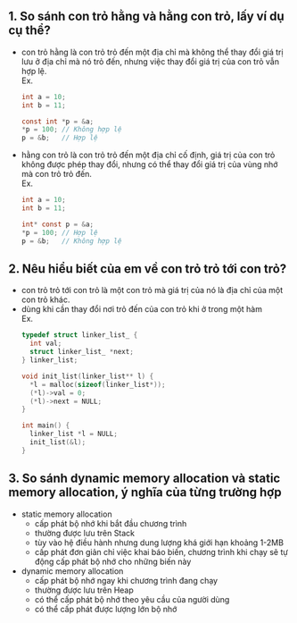 ## 1. So sánh con trỏ hằng và hằng con trỏ, lấy ví dụ cụ thể?
- con trỏ hằng là con trỏ trỏ đến một địa chỉ mà không thể thay đổi giá trị lưu ở địa chỉ mà nó trỏ đến, nhưng việc thay đổi giá trị của con trỏ vẫn hợp lệ.  
  Ex.
  ```c
  int a = 10;
  int b = 11;

  const int *p = &a;
  *p = 100; // Không hợp lệ
  p = &b;   // Hợp lệ
  ```
- hằng con trỏ là con trỏ trỏ đến một địa chỉ cố định, giá trị của con trỏ không được phép thay đổi, nhưng có thể thay đổi giá trị của vùng nhớ mà con trỏ trỏ đến.  
  Ex.
  ```c
  int a = 10;
  int b = 11;

  int* const p = &a;
  *p = 100; // Hợp lệ
  p = &b;   // Không hợp lệ
  ```

## 2. Nêu hiểu biết của em về con trỏ trỏ tới con trỏ?
- con trỏ trỏ tới con trỏ là một con trỏ mà giá trị của nó là địa chỉ của một con trỏ khác.
- dùng khi cần thay đổi nơi trỏ đến của con trỏ khi ở trong một hàm  
  Ex.
  ```c
  typedef struct linker_list_ {
    int val;
    struct linker_list_ *next;
  } linker_list;

  void init_list(linker_list** l) {
    *l = malloc(sizeof(linker_list*));
    (*l)->val = 0;
    (*l)->next = NULL;
  }

  int main() {
    linker_list *l = NULL;
    init_list(&l);
  }
  ```

## 3. So sánh dynamic memory allocation và static memory allocation, ý nghĩa của từng trường hợp
- static memory allocation
  - cấp phát bộ nhớ khi bắt đầu chương trình
  - thường được lưu trên Stack
  - tùy vào hệ điều hành nhưng dung lượng khá giới hạn khoảng 1-2MB
  - cấp phát đơn giản chỉ việc khai báo biến, chương trình khi chạy sẽ tự động cấp phát bộ nhớ cho những biến này
- dynamic memory allocation
  - cấp phát bộ nhớ ngay khi chương trình đang chạy
  - thường được lưu trên Heap
  - có thể cấp phát bộ nhớ theo yêu cầu của người dùng
  - có thể cấp phát được lượng lớn bộ nhớ
